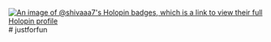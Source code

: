 [![An image of @shivaaa7's Holopin badges, which is a link to view their full Holopin profile](https://holopin.me/shivaaa7)](https://holopin.io/@shivaaa7)# justforfun
 
